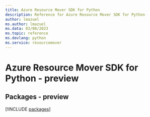 ```yaml
---
title: Azure Resource Mover SDK for Python
description: Reference for Azure Resource Mover SDK for Python
author: lmazuel
ms.author: lmazuel
ms.data: 03/08/2023
ms.topic: reference
ms.devlang: python
ms.service: resourcemover
---
```

# Azure Resource Mover SDK for Python - preview
## Packages - preview
[!INCLUDE [packages](resource-mover-index.md)]
